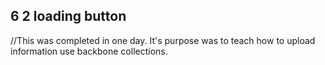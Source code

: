 ## 6 2 loading button

//This was completed in one day. It's purpose was to teach how to upload information use backbone collections.

